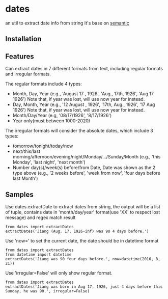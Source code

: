 dates
=====
an util to extract date info from string
It's base on [semantic](https://github.com/crm416/semantic)
## Installation
## Features
Can extract dates in 7 different formats from text, including regular formats and irregular formats.

The regular formats include 4 types: 

* Month, Day, Year (e.g., 'August 17 , 1926', 'Aug., 17th, 1926', 'Aug 17 1926') Note that, if year was lost, will use now year for instead.
* Day, Month, Year (e.g., '12 August , 1926', '17th, Aug., 1926', '17 Aug 1926') Note that, if year was lost, will use now year for instead.
* Month/Day/Year (e.g, '08/17/1926', '8/17/1926')
* Year only(must between 1000-2020)

The irregular formats will consider the absolute dates, which include 3 types:

* tomorrow/tonight/today/now
* next/this/last morning/afternoon/evening/night/Monday/.../Sunday/Month (e.g., 'this Monday', 'last night', 'next month')
* Number day(s)/week(s) before/from Date, Date was shown as the 2 type above (e.g., '2 weeks before', 'week from now', 'four days before last Month')

## Samples
Use dates.extractDate to extract dates from string, the output will be a list of tuple, contains date in 'month/day/year' format(use 'XX' to respect lost message) and regex match result

    from dates import extractDates
    extractDates('Jiang (Aug. 17, 1926-inf) was 90 4 days before.')

Use 'now=' to set the current date, the date should be in datetime format

    from dates import extractDates
    from datetime import datetime
    extractDates('Jiang was 90 four days before.', now=datetime(2016, 8, 21))

Use 'irregular=False' will only show regular format.

    from dates import extractDates
    extractDates('Jiang was born in Aug 17, 1926, just 4 days before this Sunday, he was 90.', irregular=False)
